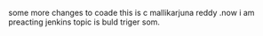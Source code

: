 
some more changes to coade
 this is c mallikarjuna reddy .now i am preacting jenkins topic is buld triger
 som.

